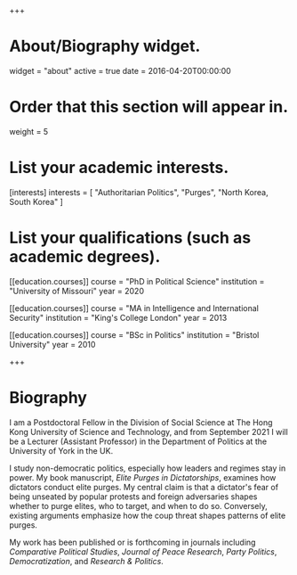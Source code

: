 +++
# About/Biography widget.
widget = "about"
active = true
date = 2016-04-20T00:00:00

# Order that this section will appear in.
weight = 5

# List your academic interests.
[interests]
  interests = [
    "Authoritarian Politics",
    "Purges",
    "North Korea, South Korea"
  ]

# List your qualifications (such as academic degrees).
[[education.courses]]
  course = "PhD in Political Science"
  institution = "University of Missouri"
  year = 2020

[[education.courses]]
  course = "MA in Intelligence and International Security"
  institution = "King's College London"
  year = 2013

[[education.courses]]
  course = "BSc in Politics"
  institution = "Bristol University"
  year = 2010
 
+++

# Biography

I am a Postdoctoral Fellow in the Division of Social Science at The Hong Kong University of Science and Technology, and from September 2021 I will be a Lecturer (Assistant Professor) in the Department of Politics at the University of York in the UK.

I study non-democratic politics, especially how leaders and regimes stay in power. My book manuscript, *Elite Purges in Dictatorships*, examines how dictators conduct elite purges. My central claim is that a dictator's fear of being unseated by popular protests and foreign adversaries shapes whether to purge elites, who to target, and when to do so. Conversely, existing arguments emphasize how the coup threat shapes patterns of elite purges.

My work has been published or is forthcoming in journals including *Comparative Political Studies*, *Journal of Peace Research*, *Party Politics*, *Democratization*, and *Research & Politics*. 
